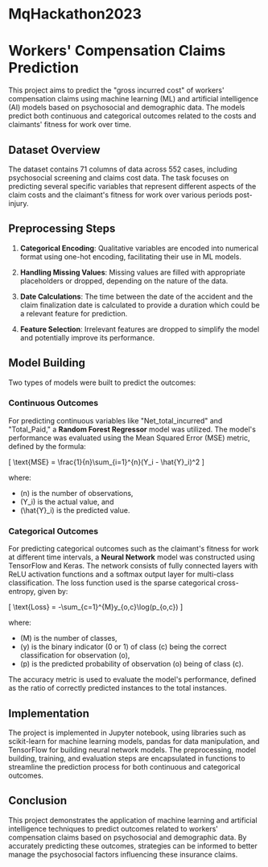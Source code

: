 # MqHackathon2023

# Workers' Compensation Claims Prediction

This project aims to predict the "gross incurred cost" of workers' compensation claims using machine learning (ML) and artificial intelligence (AI) models based on psychosocial and demographic data. The models predict both continuous and categorical outcomes related to the costs and claimants' fitness for work over time.

## Dataset Overview

The dataset contains 71 columns of data across 552 cases, including psychosocial screening and claims cost data. The task focuses on predicting several specific variables that represent different aspects of the claim costs and the claimant's fitness for work over various periods post-injury.

## Preprocessing Steps

1. **Categorical Encoding**: Qualitative variables are encoded into numerical format using one-hot encoding, facilitating their use in ML models.
   
2. **Handling Missing Values**: Missing values are filled with appropriate placeholders or dropped, depending on the nature of the data.

3. **Date Calculations**: The time between the date of the accident and the claim finalization date is calculated to provide a duration which could be a relevant feature for prediction.

4. **Feature Selection**: Irrelevant features are dropped to simplify the model and potentially improve its performance.

## Model Building

Two types of models were built to predict the outcomes:

### Continuous Outcomes

For predicting continuous variables like "Net_total_incurred" and "Total_Paid," a **Random Forest Regressor** model was utilized. The model's performance was evaluated using the Mean Squared Error (MSE) metric, defined by the formula:

\[
\text{MSE} = \frac{1}{n}\sum_{i=1}^{n}(Y_i - \hat{Y}_i)^2
\]

where:
- \(n\) is the number of observations,
- \(Y_i\) is the actual value, and
- \(\hat{Y}_i\) is the predicted value.

### Categorical Outcomes

For predicting categorical outcomes such as the claimant's fitness for work at different time intervals, a **Neural Network** model was constructed using TensorFlow and Keras. The network consists of fully connected layers with ReLU activation functions and a softmax output layer for multi-class classification. The loss function used is the sparse categorical cross-entropy, given by:

\[
\text{Loss} = -\sum_{c=1}^{M}y_{o,c}\log(p_{o,c})
\]

where:
- \(M\) is the number of classes,
- \(y\) is the binary indicator (0 or 1) of class \(c\) being the correct classification for observation \(o\),
- \(p\) is the predicted probability of observation \(o\) being of class \(c\).

The accuracy metric is used to evaluate the model's performance, defined as the ratio of correctly predicted instances to the total instances.

## Implementation

The project is implemented in Jupyter notebook, using libraries such as scikit-learn for machine learning models, pandas for data manipulation, and TensorFlow for building neural network models. The preprocessing, model building, training, and evaluation steps are encapsulated in functions to streamline the prediction process for both continuous and categorical outcomes.

## Conclusion

This project demonstrates the application of machine learning and artificial intelligence techniques to predict outcomes related to workers' compensation claims based on psychosocial and demographic data. By accurately predicting these outcomes, strategies can be informed to better manage the psychosocial factors influencing these insurance claims.

